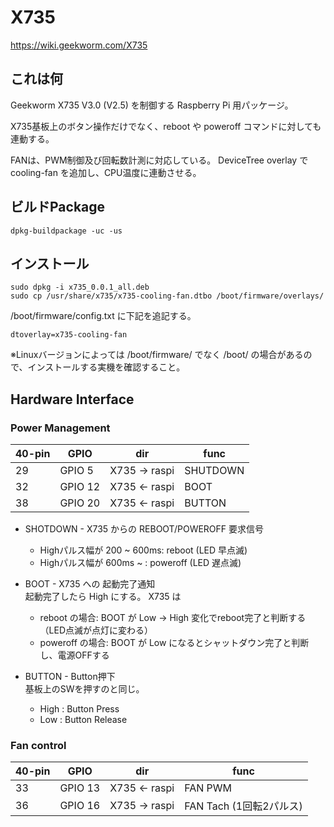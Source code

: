 # X735

https://wiki.geekworm.com/X735

## これは何

Geekworm X735 V3.0 (V2.5) を制御する Raspberry Pi 用パッケージ。

X735基板上のボタン操作だけでなく、reboot や poweroff コマンドに対しても連動する。

FANは、PWM制御及び回転数計測に対応している。
DeviceTree overlay で cooling-fan を追加し、CPU温度に連動させる。

## ビルドPackage

```
dpkg-buildpackage -uc -us
```


## インストール

```
sudo dpkg -i x735_0.0.1_all.deb
sudo cp /usr/share/x735/x735-cooling-fan.dtbo /boot/firmware/overlays/
```

/boot/firmware/config.txt に下記を追記する。
```
dtoverlay=x735-cooling-fan
```

※Linuxバージョンによっては /boot/firmware/ でなく /boot/ の場合があるので、インストールする実機を確認すること。

## Hardware Interface

### Power Management

|40-pin|GPIO|dir|func|
|------|---|-|---|
|29|GPIO 5|X735 -> raspi|SHUTDOWN|
|32|GPIO 12|X735 <- raspi|BOOT|
|38|GPIO 20|X735 <- raspi|BUTTON|

* SHOTDOWN - X735 からの REBOOT/POWEROFF 要求信号
  * Highパルス幅が 200 ~ 600ms: reboot (LED 早点滅)
  * Highパルス幅が 600ms ~ : poweroff (LED 遅点滅)

* BOOT - X735 への 起動完了通知  
  起動完了したら High にする。
  X735 は 
  * reboot の場合: BOOT が Low -> High 変化でreboot完了と判断する（LED点滅が点灯に変わる）
  * poweroff の場合: BOOT が Low になるとシャットダウン完了と判断し、電源OFFする 

* BUTTON - Button押下  
基板上のSWを押すのと同じ。
  * High : Button Press
  * Low : Button Release


### Fan control

|40-pin|GPIO|dir|func|
|------|---|-|---|
|33|GPIO 13|X735 <- raspi|FAN PWM|
|36|GPIO 16|X735 -> raspi|FAN Tach (1回転2パルス)|
